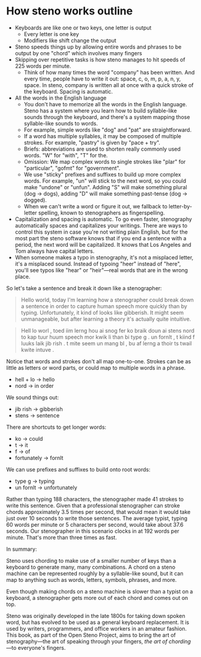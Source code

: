 # How steno works outline

- Keyboards are like one or two keys, one letter is output
  - Every letter is one key
  - Modifiers like shift change the output
- Steno speeds things up by allowing entire words and phrases to be output by one "chord" which involves many fingers
- Skipping over repetitive tasks is how steno manages to hit speeds of 225 words per minute.
  - Think of how many times the word "company" has been written. And every time, people have to write it out: space, c, o, m, p, a, n, y, space. In steno, company is written all at once with a quick stroke of the keyboard. Spacing is automatic.
- All the words in the English language
  - You don't have to memorize all the words in the English language. Steno has a system where you learn how to build syllable-like sounds through the keyboard, and there's a system mapping those syllable-like sounds to words.
  - For example, simple words like "dog" and "pat" are straightforward.
  - If a word has multiple syllables, it may be composed of multiple strokes. For example, "pastry" is given by "pace + try".
  - Briefs: abbreviations are used to shorten really commonly used words. "W" for "with", "T" for the.
  - Omission: We map complex words to single strokes like "plar" for "particular", "gofmt" for "government".
  - We use "sticky" prefixes and suffixes to build up more complex words. For example, "un" will stick to the next word, so you could make "undone" or "unfun". Adding "S" will make something plural (dog → dogs), adding "D" will make something past-tense (dog → dogged).
  - When we can't write a word or figure it out, we fallback to letter-by-letter spelling, known to stenographers as fingerspelling.
- Capitalization and spacing is automatic. To go even faster, stenography automatically spaces and capitalizes your writings. There are ways to control this system in case you're not writing plain English, but for the most part the steno software knows that if you end a sentence with a period, the next word will be capitalized. It knows that Los Angeles and Tom always have capital letters.
- When someone makes a typo in stenography, it's not a misplaced letter, it's a misplaced sound. Instead of typoing "heer" instead of "here", you'll see typos like "hear" or "heir"—real words that are in the wrong place.

So let's take a sentence and break it down like a stenographer:

> Hello world, today I'm learning how a stenographer could break down a sentence in order to capture human speech more quickly than by typing. Unfortunately, it kind of looks like gibberish. It might seem unmanageable, but after learning a theory it's actually quite intuitive.

> Hell lo worl , toed iim lerng hou ai snog fer ko braik doun ai stens nord to kap tuur huum speech mor kwik li than bi type g . un fornlt , t kiind f luuks laik jib rish . t mite seem un mang bl , bu af lerng a thoir ts twail kwite intuve .

Notice that words and strokes don't all map one-to-one. Strokes can be as little as letters or word parts, or could map to multiple words in a phrase.

- hell + lo → hello
- nord → in order

We sound things out:

- jib rish → gibberish
- stens → sentence

There are shortcuts to get longer words:

- ko → could
- t → it
- f → of
- fortunately → fornlt

We can use prefixes and suffixes to build onto root words:

- type g → typing
- un fornlt → unfortunately

Rather than typing 188 characters, the stenographer made 41 strokes to write this sentence. Given that a professional stenographer can stroke chords approximately 3.5 times per second, that would mean it would take just over 10 seconds to write those sentences. The average typist, typing 60 words per minute or 5 characters per second, would take about 37.6 seconds. Our stenographer in this scenario clocks in at 192 words per minute. That's more than three times as fast.

In summary:

Steno uses chording to make use of a smaller number of keys than a keyboard to generate many, many combinations. A chord on a steno machine can be represented roughly by a syllable-like sound, but it can map to anything such as words, letters, symbols, phrases, and more.

Even though making chords on a steno machine is slower than a typist on a keyboard, a stenographer gets more out of each chord and comes out on top.

Steno was originally developed in the late 1800s for taking down spoken word, but has evolved to be used as a general keyboard replacement. It is used by writers, programmers, and office workers in an amateur fashion. This book, as part of the Open Steno Project, aims to bring the art of stenography—the art of speaking through your fingers, _the art of chording_—to everyone's fingers.
